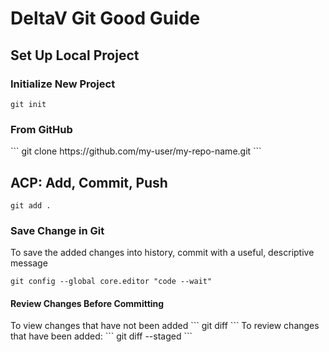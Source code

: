 <h1>DeltaV Git Good Guide</h1>

<h2>Set Up Local Project</h2>

<h3>Initialize New Project</h3>

```
git init
```
<h3>From GitHub</h3>
```
git clone https://github.com/my-user/my-repo-name.git
```
<h2>ACP:  Add, Commit, Push</h2>

```
git add . 
```
<h3>Save Change in Git</h3>
<p>To save the added changes into history, commit with a useful, descriptive message</p>

```
git config --global core.editor "code --wait"
```
<h4>Review Changes Before Committing</h4>
To view changes that have not been added 
```
git diff
```
To review changes that have been added:
```
git diff --staged
```